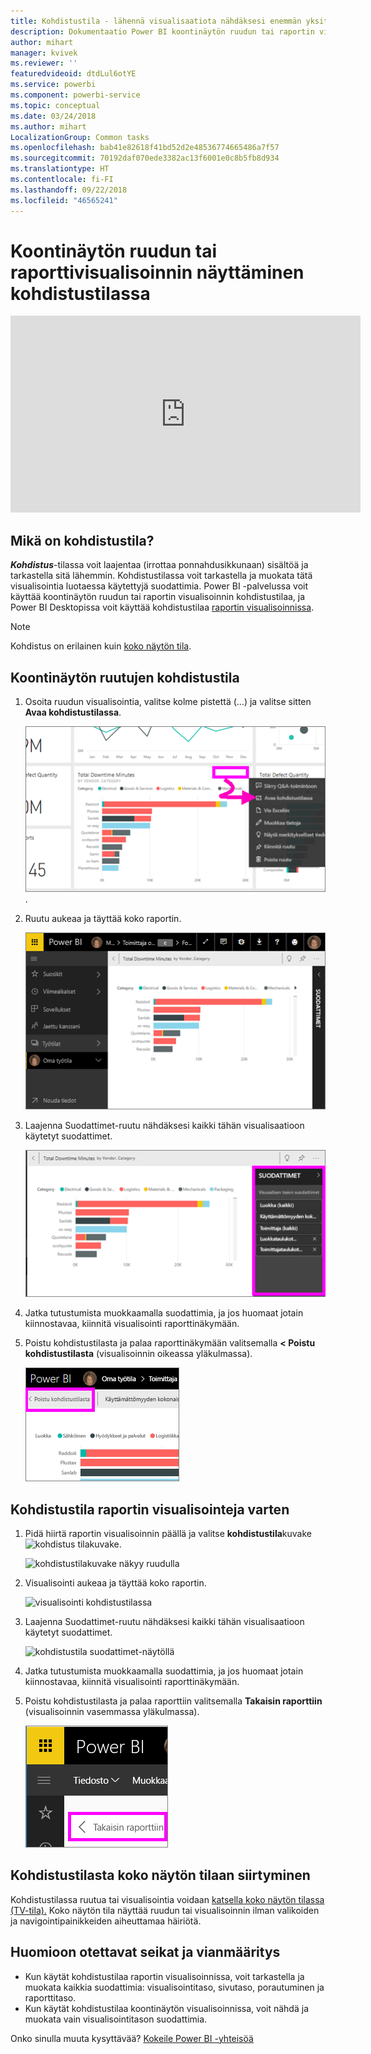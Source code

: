 ```yaml
---
title: Kohdistustila - lähennä visualisaatiota nähdäksesi enemmän yksityiskohtia.
description: Dokumentaatio Power BI koontinäytön ruudun tai raportin visualisoinnin esittämiseen kohdistustilassa eli ponnahdusikkunana.
author: mihart
manager: kvivek
ms.reviewer: ''
featuredvideoid: dtdLul6otYE
ms.service: powerbi
ms.component: powerbi-service
ms.topic: conceptual
ms.date: 03/24/2018
ms.author: mihart
LocalizationGroup: Common tasks
ms.openlocfilehash: bab41e82618f41bd52d2e48536774665486a7f57
ms.sourcegitcommit: 70192daf070ede3382ac13f6001e0c8b5fb8d934
ms.translationtype: HT
ms.contentlocale: fi-FI
ms.lasthandoff: 09/22/2018
ms.locfileid: "46565241"
---
```

# <a name="display-a-dashboard-tile-or-report-visual-in-focus-mode"></a>Koontinäytön ruudun tai raporttivisualisoinnin näyttäminen kohdistustilassa

<iframe width="560" height="315" src="https://www.youtube.com/embed/dtdLul6otYE" frameborder="0" allowfullscreen></iframe>


## <a name="what-is-focus-mode"></a>Mikä on kohdistustila?

***Kohdistus***-tilassa voit laajentaa (irrottaa ponnahdusikkunaan) sisältöä ja tarkastella sitä lähemmin.  Kohdistustilassa voit tarkastella ja muokata tätä visualisointia luotaessa käytettyjä suodattimia.  Power BI -palvelussa voit käyttää koontinäytön ruudun tai raportin visualisoinnin kohdistustilaa, ja Power BI Desktopissa voit käyttää kohdistustilaa [raportin visualisoinnissa](../desktop-report-view.md).

> [!NOTE]
> Kohdistus on erilainen kuin [koko näytön tila](../service-fullscreen-mode.md).
> 


## <a name="focus-mode-for-dashboard-tiles"></a>Koontinäytön ruutujen kohdistustila

1. Osoita ruudun visualisointia, valitse kolme pistettä (...) ja valitse sitten **Avaa kohdistustilassa**. 

    ![ruudun kolmen pisteen valikko](./media/end-user-focus/power-bi-dashboard-focus-mode.png).

2. Ruutu aukeaa ja täyttää koko raportin. 

   ![ruutu täyttää raportin](./media/end-user-focus/power-bi-tile-focus.png)

3. Laajenna Suodattimet-ruutu nähdäksesi kaikki tähän visualisaatioon käytetyt suodattimet.
   
   ![kohdistustila Suodattimet-ruudulla](./media/end-user-focus/power-bi-focus-filters.png)

4. Jatka tutustumista muokkaamalla suodattimia, ja jos huomaat jotain kiinnostavaa, kiinnitä visualisointi raporttinäkymään.

5. Poistu kohdistustilasta ja palaa raporttinäkymään valitsemalla **< Poistu kohdistustilasta** (visualisoinnin oikeassa yläkulmassa).
   
    ![poistu kohdistustilasta](./media/end-user-focus/power-bi-tile-exit-focus.png)    


## <a name="focus-mode-for-report-visualizations"></a>Kohdistustila raportin visualisointeja varten

1. Pidä hiirtä raportin visualisoinnin päällä ja valitse **kohdistustila**kuvake ![kohdistus tilakuvake](./media/end-user-focus/pbi_popout.jpg).  
   
   ![kohdistustilakuvake näkyy ruudulla](./media/end-user-focus/power-bi-hover-focus.png)
2. Visualisointi aukeaa ja täyttää koko raportin. 

   ![visualisointi kohdistustilassa](./media/end-user-focus/power-bi-display-focus-newer2.png)
3. Laajenna Suodattimet-ruutu nähdäksesi kaikki tähän visualisaatioon käytetyt suodattimet.
   
   ![kohdistustila suodattimet-näytöllä](./media/end-user-focus/power-bi-display-focus-filters.png)
4. Jatka tutustumista muokkaamalla suodattimia, ja jos huomaat jotain kiinnostavaa, kiinnitä visualisointi raporttinäkymään.   
5. Poistu kohdistustilasta ja palaa raporttiin valitsemalla **Takaisin raporttiin** (visualisoinnin vasemmassa yläkulmassa). 
   
    ![poistu kohdistustilasta](./media/end-user-focus/power-bi-exit-focus-report.png)  

## <a name="go-from-focus-mode-to-full-screen-mode"></a>Kohdistustilasta koko näytön tilaan siirtyminen
Kohdistustilassa ruutua tai visualisointia voidaan [katsella koko näytön tilassa (TV-tila).](../service-fullscreen-mode.md) Koko näytön tila näyttää ruudun tai visualisoinnin ilman valikoiden ja navigointipainikkeiden aiheuttamaa häiriötä.

## <a name="considerations-and-troubleshooting"></a>Huomioon otettavat seikat ja vianmääritys
* Kun käytät kohdistustilaa raportin visualisoinnissa, voit tarkastella ja muokata kaikkia suodattimia: visualisointitaso, sivutaso, porautuminen ja raporttitaso.    
* Kun käytät kohdistustilaa koontinäytön visualisoinnissa, voit nähdä ja muokata vain visualisointitason suodattimia.

Onko sinulla muuta kysyttävää? [Kokeile Power BI -yhteisöä](http://community.powerbi.com/)

